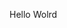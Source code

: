 Hello Wolrd



























































































































































































































































































































































































































































































































































































































































































































































































































































































































































































































































































































































































































































































































































































































































































































































































































































































































































































































































































































































































































































































































































































































































































































































































































































































































































































































































































































